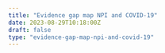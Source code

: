```yaml
---
title: "Evidence gap map NPI and COVID-19"
date: 2023-08-29T10:18:00Z
draft: false
type: "evidence-gap-map-npi-and-covid-19"
---
```


